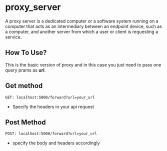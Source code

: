 # proxy_server

A proxy server is a dedicated computer or a software system running on a computer that acts as an intermediary between an endpoint device, such as a computer, and another server from which a user or client is requesting a service.

## How To Use?

This is the basic version of proxy and in this case you just need to pass one query prams as **url**.

## Get method

```
GET: localhost:5000/forward?url=your_url
```

- Specify the headers in your api request

## Post Method

```
POST: localhost:5000/forward?url=your_url
```

- specify the body and headers accordingly

